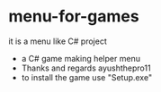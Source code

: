 # menu-for-games
it is a menu like C# project
- a C# game making helper menu
- Thanks and regards ayushthepro11
- to install the game use "Setup.exe"

